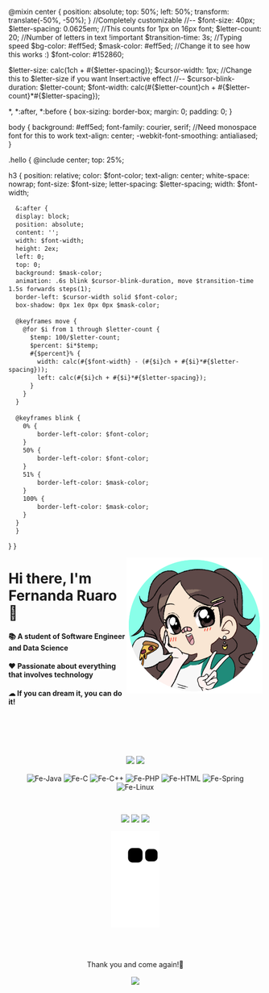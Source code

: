 @mixin center {
  position: absolute;
  top: 50%;
  left: 50%;
  transform: translate(-50%, -50%);
}
//Completely customizable
//--
$font-size: 40px;
$letter-spacing: 0.0625em; //This counts for 1px on 16px font;
$letter-count: 20; //Number of letters in text !important
$transition-time: 3s; //Typing speed
$bg-color: #eff5ed;
$mask-color: #eff5ed; //Change it to see how this works :)
$font-color: #152860;

$letter-size: calc(1ch + #{$letter-spacing});
$cursor-width: 1px; //Change this to $letter-size if you want Insert:active effect
//--
$cursor-blink-duration: $letter-count;
$font-width: calc(#{$letter-count}ch + #{$letter-count}*#{$letter-spacing});

*, *:after, *:before {
  box-sizing: border-box;
  margin: 0;
  padding: 0;
}

body {
  background: #eff5ed;
  font-family: courier, serif; //Need monospace font for this to work
  text-align: center;
    -webkit-font-smoothing: antialiased;
}

.hello {
  @include center;
  top: 25%;

  h3 {
    position: relative;
      color: $font-color;
      text-align: center;
      white-space: nowrap;
    font-size: $font-size;
    letter-spacing: $letter-spacing;
    width: $font-width;

      &:after {
      display: block;
      position: absolute;
      content: '';
      width: $font-width;
      height: 2ex;
      left: 0;
      top: 0;
      background: $mask-color;
      animation: .6s blink $cursor-blink-duration, move $transition-time 1.5s forwards steps(1);
      border-left: $cursor-width solid $font-color;
      box-shadow: 0px 1ex 0px 0px $mask-color;

      @keyframes move {
        @for $i from 1 through $letter-count {
          $temp: 100/$letter-count;
          $percent: $i*$temp;
          #{$percent}% {
            width: calc(#{$font-width} - (#{$i}ch + #{$i}*#{$letter-spacing}));
            left: calc(#{$i}ch + #{$i}*#{$letter-spacing});
          }
        }
      }

      @keyframes blink {
        0% {
            border-left-color: $font-color;
        }
        50% {
            border-left-color: $font-color;
        }
        51% {
            border-left-color: $mask-color;
        }
        100% {
            border-left-color: $mask-color;
        }
      }
      }
  }
}

<img align="right" height="270em" src="https://github.com/Feruaro/Feruaro/blob/main/1.png"/>

<div class="hello">
    <H1> Hi there, I'm Fernanda Ruaro 🤝</H1>
</div>
  
<H4> 📚 A student of Software Engineer and Data Science </H4>
<H4> ❤ Passionate about everything that involves technology </H4>
<H4> ☁ If you can dream it, you can do it! </H4>  
<br><br>

  ##

<div align="center"><br>
    <img height="150em" src="https://github-readme-stats.vercel.app/api?username=Feruaro&show_icons=true&theme=dracula&include_all_commits=true&count_private=true"/>
    <img height="150em" src="https://github-readme-stats.vercel.app/api/top-langs/?username=Feruaro&layout=compact&langs_count=7&theme=dracula"/>
</div>

<div align="center" style="display: inline_block"><br>
    <img alt="Fe-Java" height="30" width="40" src="https://cdn.jsdelivr.net/gh/devicons/devicon/icons/java/java-original.svg" />
    <img alt="Fe-C" height="30" width="40" src="https://cdn.jsdelivr.net/gh/devicons/devicon/icons/c/c-original.svg" />
    <img alt="Fe-C++" height="30" width="40" src="https://cdn.jsdelivr.net/gh/devicons/devicon/icons/cplusplus/cplusplus-original.svg" />
    <img alt="Fe-PHP" height="30" width="40" src="https://cdn.jsdelivr.net/gh/devicons/devicon/icons/php/php-original.svg" />
    <img alt="Fe-HTML" height="30" width="40" src="https://cdn.jsdelivr.net/gh/devicons/devicon/icons/html5/html5-original.svg" />
    <img alt="Fe-Spring" height="30" width="40" src="https://cdn.jsdelivr.net/gh/devicons/devicon/icons/spring/spring-original-wordmark.svg" />
    <img alt="Fe-Linux" height="30" width="40" src="https://cdn.jsdelivr.net/gh/devicons/devicon/icons/linux/linux-original.svg" />  
</div>

  ##


<div align="center"><br> 
    <a href="https://www.linkedin.com/in/fernanda-ruaro/" target="_blank"><img src="https://img.shields.io/badge/-LinkedIn-%230077B5?style=for-the-badge&logo=linkedin&logoColor=white" target="_blank"></a> 
    <a href="https://www.instagram.com/ruarofe/" target="_blank"><img src="https://img.shields.io/badge/-Instagram-%23E4405F?style=for-the-badge&logo=instagram&logoColor=white" target="_blank"></a>
    <a href = "mailto:feayres26@gmail.com"><img src="https://img.shields.io/badge/-Gmail-%23333?style=for-the-badge&logo=gmail&logoColor=white" target="_blank"></a> 
 
 ![Snake animation](https://github.com/Feruaro/Feruaro/blob/output/github-contribution-grid-snake.svg)
 
</div>

  ##
  
<div align="center"><br>
  <p align="center"> Thank you and come again!👋 </p>  
  <p> <img align="center" src="https://profile-counter.glitch.me/Feruaro/count.svg" /></p>
</div>


